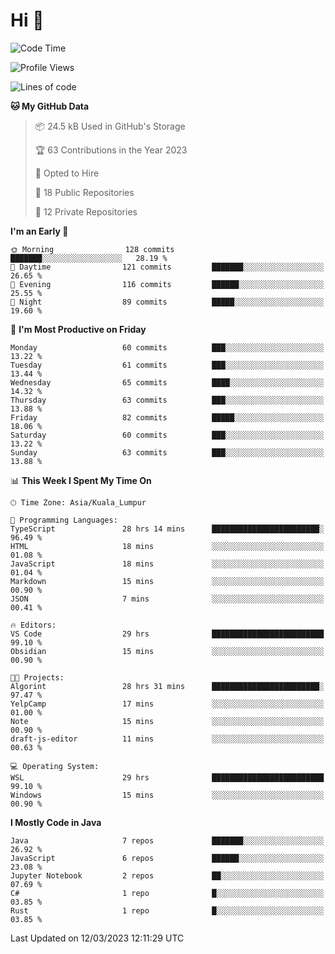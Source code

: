 <h1>Hi 👋</h1>

<!--START_SECTION:waka-->
![Code Time](http://img.shields.io/badge/Code%20Time-68%20hrs%204%20mins-blue)

![Profile Views](http://img.shields.io/badge/Profile%20Views-50-blue)

![Lines of code](https://img.shields.io/badge/From%20Hello%20World%20I%27ve%20Written-596.2%20thousand%20lines%20of%20code-blue)

**🐱 My GitHub Data** 

> 📦 24.5 kB Used in GitHub's Storage 
 > 
> 🏆 63 Contributions in the Year 2023
 > 
> 💼 Opted to Hire
 > 
> 📜 18 Public Repositories 
 > 
> 🔑 12 Private Repositories 
 > 
**I'm an Early 🐤** 

```text
🌞 Morning                128 commits         ███████░░░░░░░░░░░░░░░░░░   28.19 % 
🌆 Daytime                121 commits         ███████░░░░░░░░░░░░░░░░░░   26.65 % 
🌃 Evening                116 commits         ██████░░░░░░░░░░░░░░░░░░░   25.55 % 
🌙 Night                  89 commits          █████░░░░░░░░░░░░░░░░░░░░   19.60 % 
```
📅 **I'm Most Productive on Friday** 

```text
Monday                   60 commits          ███░░░░░░░░░░░░░░░░░░░░░░   13.22 % 
Tuesday                  61 commits          ███░░░░░░░░░░░░░░░░░░░░░░   13.44 % 
Wednesday                65 commits          ████░░░░░░░░░░░░░░░░░░░░░   14.32 % 
Thursday                 63 commits          ███░░░░░░░░░░░░░░░░░░░░░░   13.88 % 
Friday                   82 commits          █████░░░░░░░░░░░░░░░░░░░░   18.06 % 
Saturday                 60 commits          ███░░░░░░░░░░░░░░░░░░░░░░   13.22 % 
Sunday                   63 commits          ███░░░░░░░░░░░░░░░░░░░░░░   13.88 % 
```


📊 **This Week I Spent My Time On** 

```text
🕑︎ Time Zone: Asia/Kuala_Lumpur

💬 Programming Languages: 
TypeScript               28 hrs 14 mins      ████████████████████████░   96.49 % 
HTML                     18 mins             ░░░░░░░░░░░░░░░░░░░░░░░░░   01.08 % 
JavaScript               18 mins             ░░░░░░░░░░░░░░░░░░░░░░░░░   01.04 % 
Markdown                 15 mins             ░░░░░░░░░░░░░░░░░░░░░░░░░   00.90 % 
JSON                     7 mins              ░░░░░░░░░░░░░░░░░░░░░░░░░   00.41 % 

🔥 Editors: 
VS Code                  29 hrs              █████████████████████████   99.10 % 
Obsidian                 15 mins             ░░░░░░░░░░░░░░░░░░░░░░░░░   00.90 % 

🐱‍💻 Projects: 
Algorint                 28 hrs 31 mins      ████████████████████████░   97.47 % 
YelpCamp                 17 mins             ░░░░░░░░░░░░░░░░░░░░░░░░░   01.00 % 
Note                     15 mins             ░░░░░░░░░░░░░░░░░░░░░░░░░   00.90 % 
draft-js-editor          11 mins             ░░░░░░░░░░░░░░░░░░░░░░░░░   00.63 % 

💻 Operating System: 
WSL                      29 hrs              █████████████████████████   99.10 % 
Windows                  15 mins             ░░░░░░░░░░░░░░░░░░░░░░░░░   00.90 % 
```

**I Mostly Code in Java** 

```text
Java                     7 repos             ███████░░░░░░░░░░░░░░░░░░   26.92 % 
JavaScript               6 repos             ██████░░░░░░░░░░░░░░░░░░░   23.08 % 
Jupyter Notebook         2 repos             ██░░░░░░░░░░░░░░░░░░░░░░░   07.69 % 
C#                       1 repo              █░░░░░░░░░░░░░░░░░░░░░░░░   03.85 % 
Rust                     1 repo              █░░░░░░░░░░░░░░░░░░░░░░░░   03.85 % 
```




 Last Updated on 12/03/2023 12:11:29 UTC
<!--END_SECTION:waka-->
